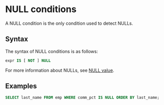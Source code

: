 # NULL conditions

A NULL condition is the only condition used to detect NULLs.

## Syntax

The syntax of NULL conditions is as follows:

```sql
expr IS [ NOT ] NULL
```

For more information about NULLs, see [NULL value](../300.basic-elements-of-oracle-mode/500.null-of-oracle-mode/100.empty-value-overview-of-oracle-mode.md).

## Examples

```sql
SELECT last_name FROM emp WHERE comm_pct IS NULL ORDER BY last_name;
```
